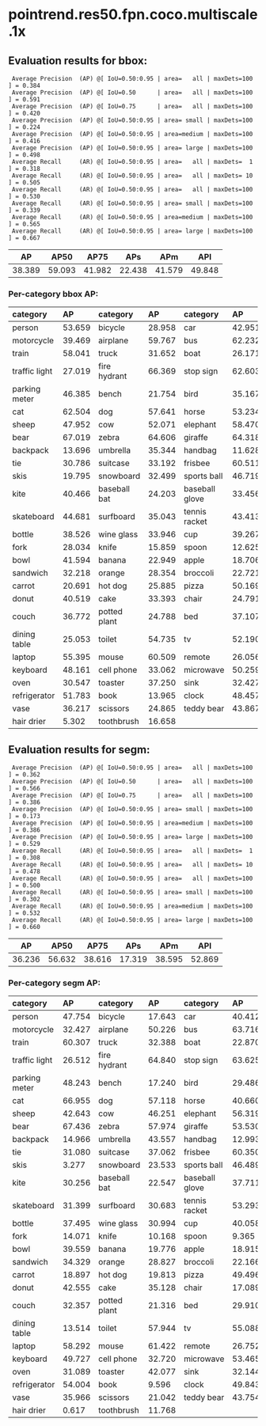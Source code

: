 # pointrend.res50.fpn.coco.multiscale.1x  

## Evaluation results for bbox:  

```  
 Average Precision  (AP) @[ IoU=0.50:0.95 | area=   all | maxDets=100 ] = 0.384
 Average Precision  (AP) @[ IoU=0.50      | area=   all | maxDets=100 ] = 0.591
 Average Precision  (AP) @[ IoU=0.75      | area=   all | maxDets=100 ] = 0.420
 Average Precision  (AP) @[ IoU=0.50:0.95 | area= small | maxDets=100 ] = 0.224
 Average Precision  (AP) @[ IoU=0.50:0.95 | area=medium | maxDets=100 ] = 0.416
 Average Precision  (AP) @[ IoU=0.50:0.95 | area= large | maxDets=100 ] = 0.498
 Average Recall     (AR) @[ IoU=0.50:0.95 | area=   all | maxDets=  1 ] = 0.318
 Average Recall     (AR) @[ IoU=0.50:0.95 | area=   all | maxDets= 10 ] = 0.505
 Average Recall     (AR) @[ IoU=0.50:0.95 | area=   all | maxDets=100 ] = 0.530
 Average Recall     (AR) @[ IoU=0.50:0.95 | area= small | maxDets=100 ] = 0.339
 Average Recall     (AR) @[ IoU=0.50:0.95 | area=medium | maxDets=100 ] = 0.565
 Average Recall     (AR) @[ IoU=0.50:0.95 | area= large | maxDets=100 ] = 0.667
```  
|   AP   |  AP50  |  AP75  |  APs   |  APm   |  APl   |  
|:------:|:------:|:------:|:------:|:------:|:------:|  
| 38.389 | 59.093 | 41.982 | 22.438 | 41.579 | 49.848 |

### Per-category bbox AP:  

| category      | AP     | category     | AP     | category       | AP     |  
|:--------------|:-------|:-------------|:-------|:---------------|:-------|  
| person        | 53.659 | bicycle      | 28.958 | car            | 42.951 |  
| motorcycle    | 39.469 | airplane     | 59.767 | bus            | 62.232 |  
| train         | 58.041 | truck        | 31.652 | boat           | 26.171 |  
| traffic light | 27.019 | fire hydrant | 66.369 | stop sign      | 62.603 |  
| parking meter | 46.385 | bench        | 21.754 | bird           | 35.167 |  
| cat           | 62.504 | dog          | 57.641 | horse          | 53.234 |  
| sheep         | 47.952 | cow          | 52.071 | elephant       | 58.470 |  
| bear          | 67.019 | zebra        | 64.606 | giraffe        | 64.318 |  
| backpack      | 13.696 | umbrella     | 35.344 | handbag        | 11.628 |  
| tie           | 30.786 | suitcase     | 33.192 | frisbee        | 60.511 |  
| skis          | 19.795 | snowboard    | 32.499 | sports ball    | 46.719 |  
| kite          | 40.466 | baseball bat | 24.203 | baseball glove | 33.456 |  
| skateboard    | 44.681 | surfboard    | 35.043 | tennis racket  | 43.413 |  
| bottle        | 38.526 | wine glass   | 33.946 | cup            | 39.267 |  
| fork          | 28.034 | knife        | 15.859 | spoon          | 12.625 |  
| bowl          | 41.594 | banana       | 22.949 | apple          | 18.706 |  
| sandwich      | 32.218 | orange       | 28.354 | broccoli       | 22.721 |  
| carrot        | 20.691 | hot dog      | 25.885 | pizza          | 50.169 |  
| donut         | 40.519 | cake         | 33.393 | chair          | 24.791 |  
| couch         | 36.772 | potted plant | 24.788 | bed            | 37.107 |  
| dining table  | 25.053 | toilet       | 54.735 | tv             | 52.190 |  
| laptop        | 55.395 | mouse        | 60.509 | remote         | 26.056 |  
| keyboard      | 48.161 | cell phone   | 33.062 | microwave      | 50.259 |  
| oven          | 30.547 | toaster      | 37.250 | sink           | 32.427 |  
| refrigerator  | 51.783 | book         | 13.965 | clock          | 48.457 |  
| vase          | 36.217 | scissors     | 24.865 | teddy bear     | 43.867 |  
| hair drier    | 5.302  | toothbrush   | 16.658 |                |        |


## Evaluation results for segm:  

```  
 Average Precision  (AP) @[ IoU=0.50:0.95 | area=   all | maxDets=100 ] = 0.362
 Average Precision  (AP) @[ IoU=0.50      | area=   all | maxDets=100 ] = 0.566
 Average Precision  (AP) @[ IoU=0.75      | area=   all | maxDets=100 ] = 0.386
 Average Precision  (AP) @[ IoU=0.50:0.95 | area= small | maxDets=100 ] = 0.173
 Average Precision  (AP) @[ IoU=0.50:0.95 | area=medium | maxDets=100 ] = 0.386
 Average Precision  (AP) @[ IoU=0.50:0.95 | area= large | maxDets=100 ] = 0.529
 Average Recall     (AR) @[ IoU=0.50:0.95 | area=   all | maxDets=  1 ] = 0.308
 Average Recall     (AR) @[ IoU=0.50:0.95 | area=   all | maxDets= 10 ] = 0.478
 Average Recall     (AR) @[ IoU=0.50:0.95 | area=   all | maxDets=100 ] = 0.500
 Average Recall     (AR) @[ IoU=0.50:0.95 | area= small | maxDets=100 ] = 0.302
 Average Recall     (AR) @[ IoU=0.50:0.95 | area=medium | maxDets=100 ] = 0.532
 Average Recall     (AR) @[ IoU=0.50:0.95 | area= large | maxDets=100 ] = 0.660
```  
|   AP   |  AP50  |  AP75  |  APs   |  APm   |  APl   |  
|:------:|:------:|:------:|:------:|:------:|:------:|  
| 36.236 | 56.632 | 38.616 | 17.319 | 38.595 | 52.869 |

### Per-category segm AP:  

| category      | AP     | category     | AP     | category       | AP     |  
|:--------------|:-------|:-------------|:-------|:---------------|:-------|  
| person        | 47.754 | bicycle      | 17.643 | car            | 40.412 |  
| motorcycle    | 32.427 | airplane     | 50.226 | bus            | 63.716 |  
| train         | 60.307 | truck        | 32.388 | boat           | 22.870 |  
| traffic light | 26.512 | fire hydrant | 64.840 | stop sign      | 63.625 |  
| parking meter | 48.243 | bench        | 17.240 | bird           | 29.486 |  
| cat           | 66.955 | dog          | 57.118 | horse          | 40.660 |  
| sheep         | 42.643 | cow          | 46.251 | elephant       | 56.319 |  
| bear          | 67.436 | zebra        | 57.974 | giraffe        | 53.530 |  
| backpack      | 14.966 | umbrella     | 43.557 | handbag        | 12.993 |  
| tie           | 31.080 | suitcase     | 37.062 | frisbee        | 60.350 |  
| skis          | 3.277  | snowboard    | 23.533 | sports ball    | 46.489 |  
| kite          | 30.256 | baseball bat | 22.547 | baseball glove | 37.711 |  
| skateboard    | 31.399 | surfboard    | 30.683 | tennis racket  | 53.293 |  
| bottle        | 37.495 | wine glass   | 30.994 | cup            | 40.058 |  
| fork          | 14.071 | knife        | 10.168 | spoon          | 9.365  |  
| bowl          | 39.559 | banana       | 19.776 | apple          | 18.915 |  
| sandwich      | 34.329 | orange       | 28.827 | broccoli       | 22.166 |  
| carrot        | 18.897 | hot dog      | 19.813 | pizza          | 49.496 |  
| donut         | 42.555 | cake         | 35.128 | chair          | 17.089 |  
| couch         | 32.357 | potted plant | 21.316 | bed            | 29.910 |  
| dining table  | 13.514 | toilet       | 57.944 | tv             | 55.088 |  
| laptop        | 58.292 | mouse        | 61.422 | remote         | 26.752 |  
| keyboard      | 49.727 | cell phone   | 32.720 | microwave      | 53.465 |  
| oven          | 31.089 | toaster      | 42.077 | sink           | 32.144 |  
| refrigerator  | 54.004 | book         | 9.596  | clock          | 49.843 |  
| vase          | 35.966 | scissors     | 21.042 | teddy bear     | 43.754 |  
| hair drier    | 0.617  | toothbrush   | 11.768 |                |        |
